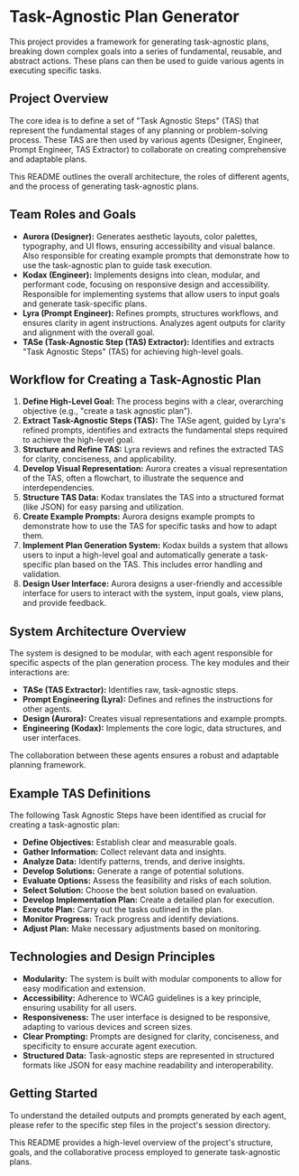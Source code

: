 # Task-Agnostic Plan Generator

This project provides a framework for generating task-agnostic plans, breaking down complex goals into a series of fundamental, reusable, and abstract actions. These plans can then be used to guide various agents in executing specific tasks.

## Project Overview

The core idea is to define a set of "Task Agnostic Steps" (TAS) that represent the fundamental stages of any planning or problem-solving process. These TAS are then used by various agents (Designer, Engineer, Prompt Engineer, TAS Extractor) to collaborate on creating comprehensive and adaptable plans.

This README outlines the overall architecture, the roles of different agents, and the process of generating task-agnostic plans.

## Team Roles and Goals

*   **Aurora (Designer):** Generates aesthetic layouts, color palettes, typography, and UI flows, ensuring accessibility and visual balance. Also responsible for creating example prompts that demonstrate how to use the task-agnostic plan to guide task execution.
*   **Kodax (Engineer):** Implements designs into clean, modular, and performant code, focusing on responsive design and accessibility. Responsible for implementing systems that allow users to input goals and generate task-specific plans.
*   **Lyra (Prompt Engineer):** Refines prompts, structures workflows, and ensures clarity in agent instructions. Analyzes agent outputs for clarity and alignment with the overall goal.
*   **TASe (Task-Agnostic Step (TAS) Extractor):** Identifies and extracts "Task Agnostic Steps" (TAS) for achieving high-level goals.

## Workflow for Creating a Task-Agnostic Plan

1.  **Define High-Level Goal:** The process begins with a clear, overarching objective (e.g., "create a task agnostic plan").
2.  **Extract Task-Agnostic Steps (TAS):** The TASe agent, guided by Lyra's refined prompts, identifies and extracts the fundamental steps required to achieve the high-level goal.
3.  **Structure and Refine TAS:** Lyra reviews and refines the extracted TAS for clarity, conciseness, and applicability.
4.  **Develop Visual Representation:** Aurora creates a visual representation of the TAS, often a flowchart, to illustrate the sequence and interdependencies.
5.  **Structure TAS Data:** Kodax translates the TAS into a structured format (like JSON) for easy parsing and utilization.
6.  **Create Example Prompts:** Aurora designs example prompts to demonstrate how to use the TAS for specific tasks and how to adapt them.
7.  **Implement Plan Generation System:** Kodax builds a system that allows users to input a high-level goal and automatically generate a task-specific plan based on the TAS. This includes error handling and validation.
8.  **Design User Interface:** Aurora designs a user-friendly and accessible interface for users to interact with the system, input goals, view plans, and provide feedback.

## System Architecture Overview

The system is designed to be modular, with each agent responsible for specific aspects of the plan generation process. The key modules and their interactions are:

*   **TASe (TAS Extractor):** Identifies raw, task-agnostic steps.
*   **Prompt Engineering (Lyra):** Defines and refines the instructions for other agents.
*   **Design (Aurora):** Creates visual representations and example prompts.
*   **Engineering (Kodax):** Implements the core logic, data structures, and user interfaces.

The collaboration between these agents ensures a robust and adaptable planning framework.

## Example TAS Definitions

The following Task Agnostic Steps have been identified as crucial for creating a task-agnostic plan:

*   **Define Objectives:** Establish clear and measurable goals.
*   **Gather Information:** Collect relevant data and insights.
*   **Analyze Data:** Identify patterns, trends, and derive insights.
*   **Develop Solutions:** Generate a range of potential solutions.
*   **Evaluate Options:** Assess the feasibility and risks of each solution.
*   **Select Solution:** Choose the best solution based on evaluation.
*   **Develop Implementation Plan:** Create a detailed plan for execution.
*   **Execute Plan:** Carry out the tasks outlined in the plan.
*   **Monitor Progress:** Track progress and identify deviations.
*   **Adjust Plan:** Make necessary adjustments based on monitoring.

## Technologies and Design Principles

*   **Modularity:** The system is built with modular components to allow for easy modification and extension.
*   **Accessibility:** Adherence to WCAG guidelines is a key principle, ensuring usability for all users.
*   **Responsiveness:** The user interface is designed to be responsive, adapting to various devices and screen sizes.
*   **Clear Prompting:** Prompts are designed for clarity, conciseness, and specificity to ensure accurate agent execution.
*   **Structured Data:** Task-agnostic steps are represented in structured formats like JSON for easy machine readability and interoperability.

## Getting Started

To understand the detailed outputs and prompts generated by each agent, please refer to the specific step files in the project's session directory.

This README provides a high-level overview of the project's structure, goals, and the collaborative process employed to generate task-agnostic plans.
